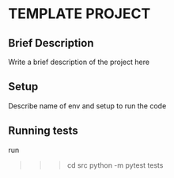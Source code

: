 # TEMPLATE PROJECT

## Brief Description
Write a brief description of the project here


## Setup
Describe name of env and setup to run the code

## Running tests
run
>>> cd src
>>> python -m pytest tests

